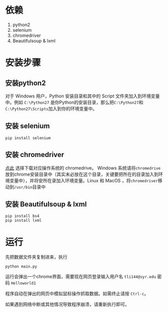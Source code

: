 
依赖
===========
1. python2
2. selenium
3. chromedriver
4. Beautifulsoup & lxml


安装步骤
===========

安装python2
---------

对于 Windows 用户，Python 安装目录和其中的 Script 文件夹加入到环境变量中。例如 `C:\Python27` 是你Python的安装目录，那么把`C:\Python27`和`C:\Python27\Scripts`加入到你的环境变量中。

安装 selenium
--------

```
pip install selenium
```

安装 chromedriver
--------
[点此](https://chromedriver.storage.googleapis.com/index.html?path=2.27/) 选择下载对应操作系统的 chromedrive。 Windows 系统请将`chromedrive`放到chrome安装目录中（其实未必放在这个目录，关键要把所在的目录加入到环境变量中），并将安所在录加入环境变量。Linux 和 MacOS ，将`chromedriver`移动到`/usr/bin`目录中


安装 Beautifulsoup & lxml
--------
```
pip install bs4
pip install lxml
```


运行
===========

先把数据文件夹复制进来，执行
```
python main.py
```

运行会弹出一个chrome界面，需要现在网页登录输入用户名 `tli144@syr.edu` 密码 `Helloworld1`

程序自动在弹出的网页中模拟鼠标操作抓取数据。如需终止请按 `Ctrl-c`。

如果遇到网络中断或其他情况导致程序崩溃，请重新执行即可。
